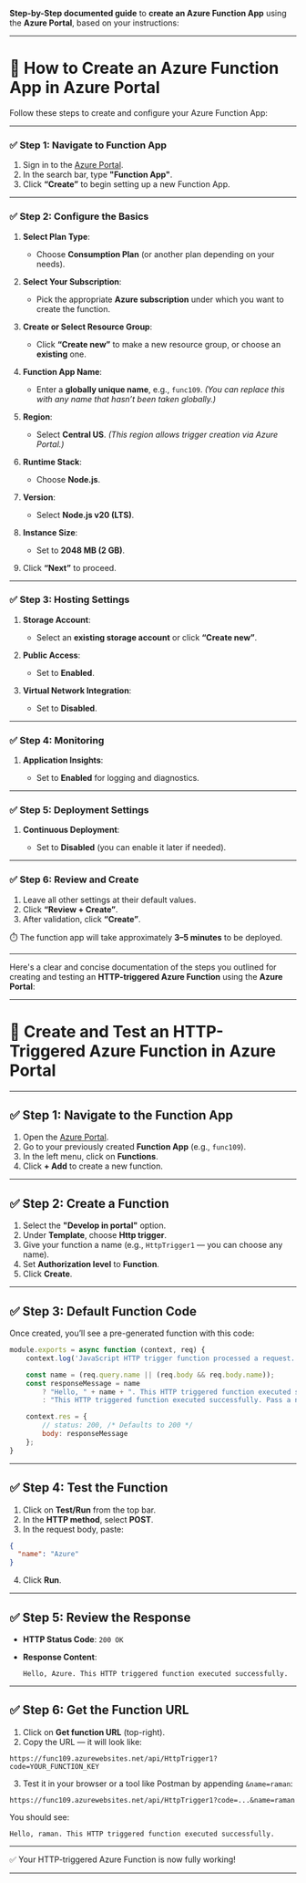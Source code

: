 **Step-by-Step documented guide** to **create an Azure Function App** using the **Azure Portal**, based on your instructions:

---

# 📄 **How to Create an Azure Function App in Azure Portal**

Follow these steps to create and configure your Azure Function App:

---

### ✅ **Step 1: Navigate to Function App**

1. Sign in to the [Azure Portal](https://portal.azure.com).
2. In the search bar, type **"Function App"**.
3. Click **“Create”** to begin setting up a new Function App.

---

### ✅ **Step 2: Configure the Basics**

1. **Select Plan Type**:

   * Choose **Consumption Plan** (or another plan depending on your needs).

2. **Select Your Subscription**:

   * Pick the appropriate **Azure subscription** under which you want to create the function.

3. **Create or Select Resource Group**:

   * Click **“Create new”** to make a new resource group, or choose an **existing** one.

4. **Function App Name**:

   * Enter a **globally unique name**, e.g., `func109`.
     *(You can replace this with any name that hasn’t been taken globally.)*

5. **Region**:

   * Select **Central US**.
     *(This region allows trigger creation via Azure Portal.)*

6. **Runtime Stack**:

   * Choose **Node.js**.

7. **Version**:

   * Select **Node.js v20 (LTS)**.

8. **Instance Size**:

   * Set to **2048 MB (2 GB)**.

9. Click **“Next”** to proceed.

---

### ✅ **Step 3: Hosting Settings**

1. **Storage Account**:

   * Select an **existing storage account** or click **“Create new”**.

2. **Public Access**:

   * Set to **Enabled**.

3. **Virtual Network Integration**:

   * Set to **Disabled**.

---

### ✅ **Step 4: Monitoring**

1. **Application Insights**:

   * Set to **Enabled** for logging and diagnostics.

---

### ✅ **Step 5: Deployment Settings**

1. **Continuous Deployment**:

   * Set to **Disabled** (you can enable it later if needed).

---

### ✅ **Step 6: Review and Create**

1. Leave all other settings at their default values.
2. Click **“Review + Create”**.
3. After validation, click **“Create”**.

⏱️ The function app will take approximately **3–5 minutes** to be deployed.

---

Here's a clear and concise documentation of the steps you outlined for creating and testing an **HTTP-triggered Azure Function** using the **Azure Portal**:

---

# 📘 **Create and Test an HTTP-Triggered Azure Function in Azure Portal**

---

## ✅ **Step 1: Navigate to the Function App**

1. Open the [Azure Portal](https://portal.azure.com).
2. Go to your previously created **Function App** (e.g., `func109`).
3. In the left menu, click on **Functions**.
4. Click **+ Add** to create a new function.

---

## ✅ **Step 2: Create a Function**

1. Select the **"Develop in portal"** option.
2. Under **Template**, choose **Http trigger**.
3. Give your function a name (e.g., `HttpTrigger1` — you can choose any name).
4. Set **Authorization level** to **Function**.
5. Click **Create**.

---

## ✅ **Step 3: Default Function Code**

Once created, you’ll see a pre-generated function with this code:

```javascript
module.exports = async function (context, req) {
    context.log('JavaScript HTTP trigger function processed a request.');

    const name = (req.query.name || (req.body && req.body.name));
    const responseMessage = name
        ? "Hello, " + name + ". This HTTP triggered function executed successfully."
        : "This HTTP triggered function executed successfully. Pass a name in the query string or in the request body for a personalized response.";

    context.res = {
        // status: 200, /* Defaults to 200 */
        body: responseMessage
    };
}
```

---

## ✅ **Step 4: Test the Function**

1. Click on **Test/Run** from the top bar.
2. In the **HTTP method**, select **POST**.
3. In the request body, paste:

```json
{
  "name": "Azure"
}
```

4. Click **Run**.

---

## ✅ **Step 5: Review the Response**

* **HTTP Status Code**: `200 OK`
* **Response Content**:

  ```
  Hello, Azure. This HTTP triggered function executed successfully.
  ```

---

## ✅ **Step 6: Get the Function URL**

1. Click on **Get function URL** (top-right).
2. Copy the URL — it will look like:

```
https://func109.azurewebsites.net/api/HttpTrigger1?code=YOUR_FUNCTION_KEY
```

3. Test it in your browser or a tool like Postman by appending `&name=raman`:

```
https://func109.azurewebsites.net/api/HttpTrigger1?code=...&name=raman
```

You should see:

```
Hello, raman. This HTTP triggered function executed successfully.
```

---

✅ Your HTTP-triggered Azure Function is now fully working!



---
